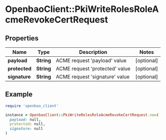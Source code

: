 # OpenbaoClient::PkiWriteRolesRoleAcmeRevokeCertRequest

## Properties

| Name | Type | Description | Notes |
| ---- | ---- | ----------- | ----- |
| **payload** | **String** | ACME request &#39;payload&#39; value | [optional] |
| **protected** | **String** | ACME request &#39;protected&#39; value | [optional] |
| **signature** | **String** | ACME request &#39;signature&#39; value | [optional] |

## Example

```ruby
require 'openbao_client'

instance = OpenbaoClient::PkiWriteRolesRoleAcmeRevokeCertRequest.new(
  payload: null,
  protected: null,
  signature: null
)
```

